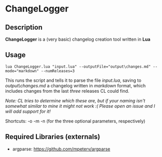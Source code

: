 # ChangeLogger

## Description
**ChangeLogger** is a (very basic) changelog creation tool written in **Lua**


## Usage

    lua ChangeLogger.lua "input.lua" --outputFile="output\changes.md" --mode="markdown" --numReleases=3

This runs the script and tells it to parse the file *input.lua*, saving to *output\changes.md* a changelog written in *markdown* format, which includes changes from the last *three* releases CL could find.

*Note: CL tries to determine which these are, but if your naming isn't somewhat similar to mine it might not work :(
Please open an issue and I will add support for it!*

Shortcuts: -o -m -n (for the three optional parameters, respectively)

## Required Libraries (externals)
* argparse: 	https://github.com/mpeterv/argparse
